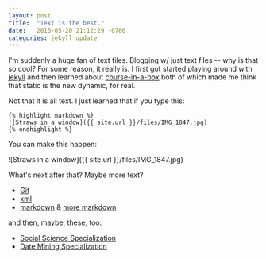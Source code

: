 ```yaml
---
layout: post
title:  "Text is the best."
date:   2016-05-20 21:12:29 -0700
categories: jekyll update
---
```

I'm suddenly a huge fan of text files. <!--break--> Blogging w/ just text files -- why is that so cool? For some reason, it really is. I first got started playing around with [jekyll](jekyllrb.com) and then learned about [course-in-a-box](http://howto.p2pu.org/) both of which made me think that static is the new dynamic, for real.

Not that it is all text. I just learned that if you type this:

```
{% highlight markdown %}
![Straws in a window]({{ site.url }}/files/IMG_1847.jpg)
{% endhighlight %}
```

You can make this happen:

![Straws in a window]({{ site.url }}/files/IMG_1847.jpg)

What's next after that? Maybe more text?

* [Git](https://www.codecademy.com/learn/learn-git)
* [xml](http://www.w3schools.com/xml/default.asp)
* [markdown](http://www.markdowntutorial.com/) & [more markdown](https://github.com/adam-p/markdown-here/wiki/Markdown-Cheatsheet)

and then, maybe, these, too:

* [Social Science Specialization](https://www.coursera.org/specializations/social-science)
* [Date Mining Specialization](https://www.coursera.org/specializations/data-mining)

